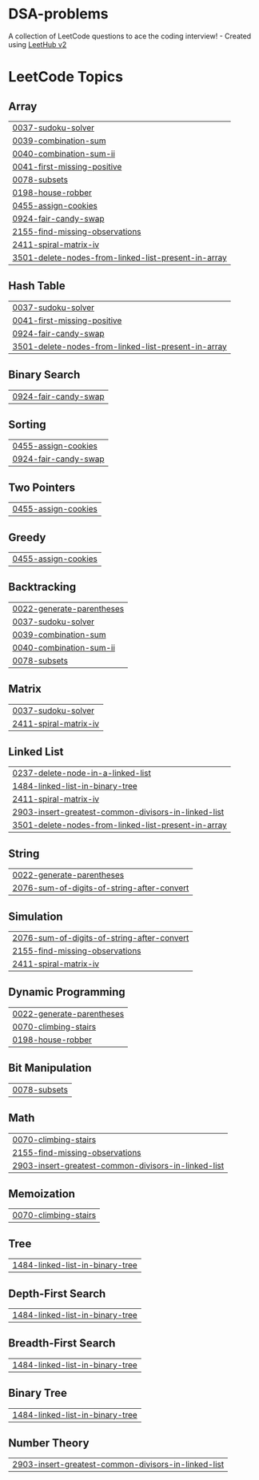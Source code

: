 # DSA-problems
A collection of LeetCode questions to ace the coding interview! - Created using [LeetHub v2](https://github.com/arunbhardwaj/LeetHub-2.0)

<!---LeetCode Topics Start-->
# LeetCode Topics
## Array
|  |
| ------- |
| [0037-sudoku-solver](https://github.com/JUTURUHARSHITHA/DSA-problems/tree/master/0037-sudoku-solver) |
| [0039-combination-sum](https://github.com/JUTURUHARSHITHA/DSA-problems/tree/master/0039-combination-sum) |
| [0040-combination-sum-ii](https://github.com/JUTURUHARSHITHA/DSA-problems/tree/master/0040-combination-sum-ii) |
| [0041-first-missing-positive](https://github.com/JUTURUHARSHITHA/DSA-problems/tree/master/0041-first-missing-positive) |
| [0078-subsets](https://github.com/JUTURUHARSHITHA/DSA-problems/tree/master/0078-subsets) |
| [0198-house-robber](https://github.com/JUTURUHARSHITHA/DSA-problems/tree/master/0198-house-robber) |
| [0455-assign-cookies](https://github.com/JUTURUHARSHITHA/DSA-problems/tree/master/0455-assign-cookies) |
| [0924-fair-candy-swap](https://github.com/JUTURUHARSHITHA/DSA-problems/tree/master/0924-fair-candy-swap) |
| [2155-find-missing-observations](https://github.com/JUTURUHARSHITHA/DSA-problems/tree/master/2155-find-missing-observations) |
| [2411-spiral-matrix-iv](https://github.com/JUTURUHARSHITHA/DSA-problems/tree/master/2411-spiral-matrix-iv) |
| [3501-delete-nodes-from-linked-list-present-in-array](https://github.com/JUTURUHARSHITHA/DSA-problems/tree/master/3501-delete-nodes-from-linked-list-present-in-array) |
## Hash Table
|  |
| ------- |
| [0037-sudoku-solver](https://github.com/JUTURUHARSHITHA/DSA-problems/tree/master/0037-sudoku-solver) |
| [0041-first-missing-positive](https://github.com/JUTURUHARSHITHA/DSA-problems/tree/master/0041-first-missing-positive) |
| [0924-fair-candy-swap](https://github.com/JUTURUHARSHITHA/DSA-problems/tree/master/0924-fair-candy-swap) |
| [3501-delete-nodes-from-linked-list-present-in-array](https://github.com/JUTURUHARSHITHA/DSA-problems/tree/master/3501-delete-nodes-from-linked-list-present-in-array) |
## Binary Search
|  |
| ------- |
| [0924-fair-candy-swap](https://github.com/JUTURUHARSHITHA/DSA-problems/tree/master/0924-fair-candy-swap) |
## Sorting
|  |
| ------- |
| [0455-assign-cookies](https://github.com/JUTURUHARSHITHA/DSA-problems/tree/master/0455-assign-cookies) |
| [0924-fair-candy-swap](https://github.com/JUTURUHARSHITHA/DSA-problems/tree/master/0924-fair-candy-swap) |
## Two Pointers
|  |
| ------- |
| [0455-assign-cookies](https://github.com/JUTURUHARSHITHA/DSA-problems/tree/master/0455-assign-cookies) |
## Greedy
|  |
| ------- |
| [0455-assign-cookies](https://github.com/JUTURUHARSHITHA/DSA-problems/tree/master/0455-assign-cookies) |
## Backtracking
|  |
| ------- |
| [0022-generate-parentheses](https://github.com/JUTURUHARSHITHA/DSA-problems/tree/master/0022-generate-parentheses) |
| [0037-sudoku-solver](https://github.com/JUTURUHARSHITHA/DSA-problems/tree/master/0037-sudoku-solver) |
| [0039-combination-sum](https://github.com/JUTURUHARSHITHA/DSA-problems/tree/master/0039-combination-sum) |
| [0040-combination-sum-ii](https://github.com/JUTURUHARSHITHA/DSA-problems/tree/master/0040-combination-sum-ii) |
| [0078-subsets](https://github.com/JUTURUHARSHITHA/DSA-problems/tree/master/0078-subsets) |
## Matrix
|  |
| ------- |
| [0037-sudoku-solver](https://github.com/JUTURUHARSHITHA/DSA-problems/tree/master/0037-sudoku-solver) |
| [2411-spiral-matrix-iv](https://github.com/JUTURUHARSHITHA/DSA-problems/tree/master/2411-spiral-matrix-iv) |
## Linked List
|  |
| ------- |
| [0237-delete-node-in-a-linked-list](https://github.com/JUTURUHARSHITHA/DSA-problems/tree/master/0237-delete-node-in-a-linked-list) |
| [1484-linked-list-in-binary-tree](https://github.com/JUTURUHARSHITHA/DSA-problems/tree/master/1484-linked-list-in-binary-tree) |
| [2411-spiral-matrix-iv](https://github.com/JUTURUHARSHITHA/DSA-problems/tree/master/2411-spiral-matrix-iv) |
| [2903-insert-greatest-common-divisors-in-linked-list](https://github.com/JUTURUHARSHITHA/DSA-problems/tree/master/2903-insert-greatest-common-divisors-in-linked-list) |
| [3501-delete-nodes-from-linked-list-present-in-array](https://github.com/JUTURUHARSHITHA/DSA-problems/tree/master/3501-delete-nodes-from-linked-list-present-in-array) |
## String
|  |
| ------- |
| [0022-generate-parentheses](https://github.com/JUTURUHARSHITHA/DSA-problems/tree/master/0022-generate-parentheses) |
| [2076-sum-of-digits-of-string-after-convert](https://github.com/JUTURUHARSHITHA/DSA-problems/tree/master/2076-sum-of-digits-of-string-after-convert) |
## Simulation
|  |
| ------- |
| [2076-sum-of-digits-of-string-after-convert](https://github.com/JUTURUHARSHITHA/DSA-problems/tree/master/2076-sum-of-digits-of-string-after-convert) |
| [2155-find-missing-observations](https://github.com/JUTURUHARSHITHA/DSA-problems/tree/master/2155-find-missing-observations) |
| [2411-spiral-matrix-iv](https://github.com/JUTURUHARSHITHA/DSA-problems/tree/master/2411-spiral-matrix-iv) |
## Dynamic Programming
|  |
| ------- |
| [0022-generate-parentheses](https://github.com/JUTURUHARSHITHA/DSA-problems/tree/master/0022-generate-parentheses) |
| [0070-climbing-stairs](https://github.com/JUTURUHARSHITHA/DSA-problems/tree/master/0070-climbing-stairs) |
| [0198-house-robber](https://github.com/JUTURUHARSHITHA/DSA-problems/tree/master/0198-house-robber) |
## Bit Manipulation
|  |
| ------- |
| [0078-subsets](https://github.com/JUTURUHARSHITHA/DSA-problems/tree/master/0078-subsets) |
## Math
|  |
| ------- |
| [0070-climbing-stairs](https://github.com/JUTURUHARSHITHA/DSA-problems/tree/master/0070-climbing-stairs) |
| [2155-find-missing-observations](https://github.com/JUTURUHARSHITHA/DSA-problems/tree/master/2155-find-missing-observations) |
| [2903-insert-greatest-common-divisors-in-linked-list](https://github.com/JUTURUHARSHITHA/DSA-problems/tree/master/2903-insert-greatest-common-divisors-in-linked-list) |
## Memoization
|  |
| ------- |
| [0070-climbing-stairs](https://github.com/JUTURUHARSHITHA/DSA-problems/tree/master/0070-climbing-stairs) |
## Tree
|  |
| ------- |
| [1484-linked-list-in-binary-tree](https://github.com/JUTURUHARSHITHA/DSA-problems/tree/master/1484-linked-list-in-binary-tree) |
## Depth-First Search
|  |
| ------- |
| [1484-linked-list-in-binary-tree](https://github.com/JUTURUHARSHITHA/DSA-problems/tree/master/1484-linked-list-in-binary-tree) |
## Breadth-First Search
|  |
| ------- |
| [1484-linked-list-in-binary-tree](https://github.com/JUTURUHARSHITHA/DSA-problems/tree/master/1484-linked-list-in-binary-tree) |
## Binary Tree
|  |
| ------- |
| [1484-linked-list-in-binary-tree](https://github.com/JUTURUHARSHITHA/DSA-problems/tree/master/1484-linked-list-in-binary-tree) |
## Number Theory
|  |
| ------- |
| [2903-insert-greatest-common-divisors-in-linked-list](https://github.com/JUTURUHARSHITHA/DSA-problems/tree/master/2903-insert-greatest-common-divisors-in-linked-list) |
<!---LeetCode Topics End-->